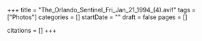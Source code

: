 +++
title = "The_Orlando_Sentinel_Fri_Jan_21_1994_(4).avif"
tags = ["Photos"]
categories = []
startDate = ""
draft = false
pages = []

citations = []
+++
